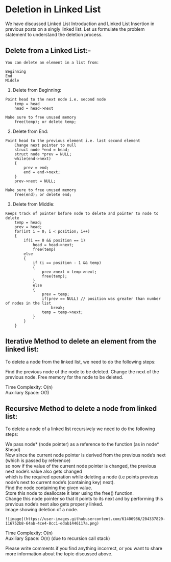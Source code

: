 # Deletion in Linked List

We have discussed Linked List Introduction and Linked List Insertion in previous posts on a singly linked list.
Let us formulate the problem statement to understand the deletion process. 

## Delete from a Linked List:-
```
You can delete an element in a list from:

Beginning
End
Middle
```

1) Delete from Beginning:
```
Point head to the next node i.e. second node
    temp = head
    head = head->next
    
Make sure to free unused memory
    free(temp); or delete temp;
```
2) Delete from End:
```
Point head to the previous element i.e. last second element
    Change next pointer to null
    struct node *end = head;
    struct node *prev = NULL;
    while(end->next)
    {
        prev = end;
        end = end->next;
    }
    prev->next = NULL;
    
Make sure to free unused memory
    free(end); or delete end;
```
3) Delete from Middle:
```
Keeps track of pointer before node to delete and pointer to node to delete
    temp = head;
    prev = head;
    for(int i = 0; i < position; i++)
    {
        if(i == 0 && position == 1)
            head = head->next;
            free(temp)
        else
        {
            if (i == position - 1 && temp)
            {
                prev->next = temp->next;
                free(temp);
            }
            else
            {
                prev = temp;
                if(prev == NULL) // position was greater than number of nodes in the list
                    break;
                temp = temp->next; 
            }
        }
    }
```
## Iterative Method to delete an element from the linked list:
To delete a node from the linked list, we need to do the following steps:

Find the previous node of the node to be deleted. 
Change the next of the previous node. 
Free memory for the node to be deleted.
 
Time Complexity: O(n)<br>
Auxiliary Space: O(1)

## Recursive Method to delete a node from linked list:
To delete a node of a linked list recursively we need to do the following steps:

We pass node* (node pointer) as a reference to the function (as in node* &head)<br>
Now since the current node pointer is derived from the previous node’s next (which is passed by reference)<br>
so now if the value of the current node pointer is changed, the previous next node’s value also gets changed<br>
which is the required operation while deleting a node (i.e points previous node’s next to current node’s (containing key) next).<br>
Find the node containing the given value.<br>
Store this node to deallocate it later using the free() function.<br>
Change this node pointer so that it points to its next and by performing this previous node’s next also gets properly linked.<br>
Image showing deletion of a node.
```
![image](https://user-images.githubusercontent.com/61406986/204337820-116752b8-64ab-4ce4-8cc1-edab1446117a.png)
```
Time Complexity: O(n)<br>
Auxiliary Space: O(n) (due to recursion call stack)

Please write comments if you find anything incorrect, or you want to share more information about the topic discussed above.

